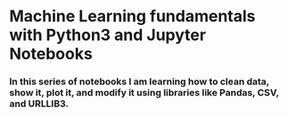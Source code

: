 # Machine Learning fundamentals with Python3 and Jupyter Notebooks

### In this series of notebooks I am learning how to clean data, show it, plot it, and modify it using libraries like Pandas, CSV, and URLLIB3.
